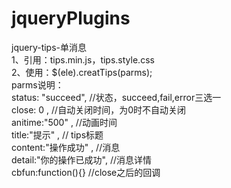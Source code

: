 # jqueryPlugins
jquery-tips-单消息<br>
1、引用：tips.min.js，tips.style.css<br>
2、使用：$(ele).creatTips(parms);<br>
parms说明：<br>
  status: "succeed",        //状态，succeed,fail,error三选一<br>
  close: 0 ,                //自动关闭时间，为0时不自动关闭<br>
  anitime:"500" ,           //动画时间<br>
  title:"提示" ,            // tips标题<br>
  content:"操作成功" ,      //消息<br>
  detail:"你的操作已成功",  //消息详情<br>
  cbfun:function(){}        //close之后的回调<br>
